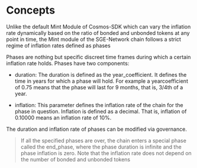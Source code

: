 # **Concepts**

Unlike the default Mint Module of Cosmos-SDK which can vary the inflation rate dynamically based on the ratio of bonded and unbonded tokens at any point in time, the Mint module of the SGE-Network chain follows a strict regime of inflation rates defined as phases

Phases are nothing but specific discreet time frames during which a certain inflation rate holds. Phases have two components:

- duration: The duration is defined as the year_coefficient. It defines the time in years for which a phase will hold. For example a yearcoefficient of 0.75 means that the phase will last for 9 months, that is, 3/4th of a year.

- inflation: This parameter defines the inflation rate of the chain for the phase in question. Inflation is defined as a decimal. That is, inflation of 0.10000 means an inflation rate of 10%.

The duration and inflation rate of phases can be modified via governance.

> If all the specified phases are over, the chain enters a special phase called the end_phase, where the phase duration is infinite and the phase inflation is zero.
> Note that the inflation rate does not depend on the number of bonded and unbonded tokens
